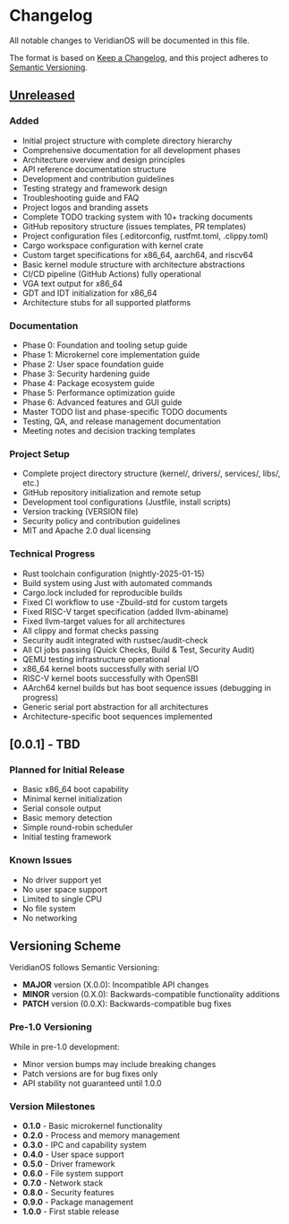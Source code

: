 # Changelog

All notable changes to VeridianOS will be documented in this file.

The format is based on [Keep a Changelog](https://keepachangelog.com/en/1.0.0/),
and this project adheres to [Semantic Versioning](https://semver.org/spec/v2.0.0.html).

## [Unreleased]

### Added
- Initial project structure with complete directory hierarchy
- Comprehensive documentation for all development phases
- Architecture overview and design principles
- API reference documentation structure
- Development and contribution guidelines
- Testing strategy and framework design
- Troubleshooting guide and FAQ
- Project logos and branding assets
- Complete TODO tracking system with 10+ tracking documents
- GitHub repository structure (issues templates, PR templates)
- Project configuration files (.editorconfig, rustfmt.toml, .clippy.toml)
- Cargo workspace configuration with kernel crate
- Custom target specifications for x86_64, aarch64, and riscv64
- Basic kernel module structure with architecture abstractions
- CI/CD pipeline (GitHub Actions) fully operational
- VGA text output for x86_64
- GDT and IDT initialization for x86_64
- Architecture stubs for all supported platforms

### Documentation
- Phase 0: Foundation and tooling setup guide
- Phase 1: Microkernel core implementation guide
- Phase 2: User space foundation guide
- Phase 3: Security hardening guide
- Phase 4: Package ecosystem guide
- Phase 5: Performance optimization guide
- Phase 6: Advanced features and GUI guide
- Master TODO list and phase-specific TODO documents
- Testing, QA, and release management documentation
- Meeting notes and decision tracking templates

### Project Setup
- Complete project directory structure (kernel/, drivers/, services/, libs/, etc.)
- GitHub repository initialization and remote setup
- Development tool configurations (Justfile, install scripts)
- Version tracking (VERSION file)
- Security policy and contribution guidelines
- MIT and Apache 2.0 dual licensing

### Technical Progress
- Rust toolchain configuration (nightly-2025-01-15)
- Build system using Just with automated commands
- Cargo.lock included for reproducible builds
- Fixed CI workflow to use -Zbuild-std for custom targets
- Fixed RISC-V target specification (added llvm-abiname)
- Fixed llvm-target values for all architectures
- All clippy and format checks passing
- Security audit integrated with rustsec/audit-check
- All CI jobs passing (Quick Checks, Build & Test, Security Audit)
- QEMU testing infrastructure operational
- x86_64 kernel boots successfully with serial I/O
- RISC-V kernel boots successfully with OpenSBI
- AArch64 kernel builds but has boot sequence issues (debugging in progress)
- Generic serial port abstraction for all architectures
- Architecture-specific boot sequences implemented

## [0.0.1] - TBD

### Planned for Initial Release
- Basic x86_64 boot capability
- Minimal kernel initialization
- Serial console output
- Basic memory detection
- Simple round-robin scheduler
- Initial testing framework

### Known Issues
- No driver support yet
- No user space support
- Limited to single CPU
- No file system
- No networking

## Versioning Scheme

VeridianOS follows Semantic Versioning:

- **MAJOR** version (X.0.0): Incompatible API changes
- **MINOR** version (0.X.0): Backwards-compatible functionality additions  
- **PATCH** version (0.0.X): Backwards-compatible bug fixes

### Pre-1.0 Versioning

While in pre-1.0 development:
- Minor version bumps may include breaking changes
- Patch versions are for bug fixes only
- API stability not guaranteed until 1.0.0

### Version Milestones

- **0.1.0** - Basic microkernel functionality
- **0.2.0** - Process and memory management
- **0.3.0** - IPC and capability system
- **0.4.0** - User space support
- **0.5.0** - Driver framework
- **0.6.0** - File system support
- **0.7.0** - Network stack
- **0.8.0** - Security features
- **0.9.0** - Package management
- **1.0.0** - First stable release

[Unreleased]: https://github.com/doublegate/VeridianOS/compare/main...HEAD